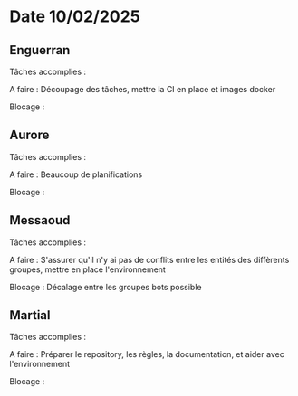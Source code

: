 # Date 10/02/2025

## Enguerran

Tâches accomplies :

A faire : Découpage des tâches, mettre la CI en place et images docker

Blocage :

## Aurore

Tâches accomplies :

A faire : Beaucoup de planifications

Blocage :

## Messaoud

Tâches accomplies :

A faire : S'assurer qu'il n'y ai pas de conflits entre les entités des diffèrents groupes, mettre en place l'environnement 

Blocage : Décalage entre les groupes bots possible

## Martial

Tâches accomplies :

A faire : Préparer le repository, les règles, la documentation, et aider avec l'environnement

Blocage :
